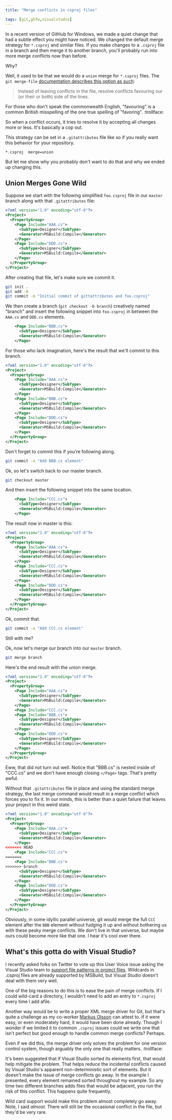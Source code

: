 ```yaml
---
title: "Merge conflicts in csproj files"

tags: [git,ghfw,visualstudio]
---
```


In a recent version of GitHub for Windows, we made a quiet change that had a subtle effect you might have noticed. We changed the default merge strategy for `*.csproj` and similar files. If you make changes to a `.csproj` file in a branch and then merge it to another branch, you'll probably run into more merge conflicts now than before.

Why?

Well, it used to be that we would do a `union` merge for `*.csproj` files. The `git merge-file` [documentation describes this option as such](http://git-scm.com/docs/git-merge-file):

> Instead of leaving conflicts in the file, resolve conflicts favouring our (or their or both) side of the lines.

For those who don't speak the commonwealth English, "favouring" is a common British misspelling of the one true spelling of "favoring". :trollface:

So when a conflict occurs, it tries to resolve it by accepting all changes more or less. It's basically a cop out.

This strategy can be set in a `.gitattributes` file like so if you really want this behavior for your repository.

```
*.csproj  merge=union
```

But let me show why you probably don't want to do that and why we ended up changing this.

## Union Merges Gone Wild

Suppose we start with the following simplified `foo.csproj` file in our `master` branch along with that `.gitattributes` file:

```xml
<?xml version="1.0" encoding="utf-8"?>
<Project>
  <PropertyGroup>
    <Page Include="AAA.cs">
      <SubType>Designer</SubType>
      <Generator>MSBuild:Compile</Generator>
    </Page>
    <Page Include="DDD.cs">
      <SubType>Designer</SubType>
      <Generator>MSBuild:Compile</Generator>
    </Page>
  </PropertyGroup>
</Project>
```

After creating that file, let's make sure we commit it.

```bash
git init .
git add -A
git commit -m "Initial commit of gittattributes and foo.csproj"
```

We then create a branch (`git checkout -b branch`) creatively named "branch" and insert the following snippet into `foo.csproj` in between the `AAA.cs` and `DDD.cs` elements.

```xml
    <Page Include="BBB.cs">
      <SubType>Designer</SubType>
      <Generator>MSBuild:Compile</Generator>
    </Page>
```

For those who lack imagination, here's the result that we'll commit to this branch.

```xml
<?xml version="1.0" encoding="utf-8"?>
<Project>
  <PropertyGroup>
    <Page Include="AAA.cs">
      <SubType>Designer</SubType>
      <Generator>MSBuild:Compile</Generator>
    </Page>
    <Page Include="BBB.cs">
      <SubType>Designer</SubType>
      <Generator>MSBuild:Compile</Generator>
    </Page>
    <Page Include="DDD.cs">
      <SubType>Designer</SubType>
      <Generator>MSBuild:Compile</Generator>
    </Page>
  </PropertyGroup>
</Project>
```

Don't forget to commit this if you're following along.

```bash
git commit -a "Add BBB.cs element"
```

Ok, so let's switch back to our master branch.

```bash
git checkout master
```

And then insert the following snippet into the same location.

```xml
    <Page Include="CCC.cs">
      <SubType>Designer</SubType>
      <Generator>MSBuild:Compile</Generator>
    </Page>
```

The result now in master is this:

```xml
<?xml version="1.0" encoding="utf-8"?>
<Project>
  <PropertyGroup>
    <Page Include="AAA.cs">
      <SubType>Designer</SubType>
      <Generator>MSBuild:Compile</Generator>
    </Page>
    <Page Include="CCC.cs">
      <SubType>Designer</SubType>
      <Generator>MSBuild:Compile</Generator>
    </Page>
    <Page Include="DDD.cs">
      <SubType>Designer</SubType>
      <Generator>MSBuild:Compile</Generator>
    </Page>
  </PropertyGroup>
</Project>
```

Ok, commit that.

```bash
git commit -a "Add CCC.cs element"
```

Still with me?

Ok, now let's merge our branch into our `master` branch.

```bash
git merge branch
``` 

Here's the end result with the union merge.

```xml
<?xml version="1.0" encoding="utf-8"?>
<Project>
  <PropertyGroup>
    <Page Include="AAA.cs">
      <SubType>Designer</SubType>
      <Generator>MSBuild:Compile</Generator>
    </Page>
    <Page Include="CCC.cs">
    <Page Include="BBB.cs">
      <SubType>Designer</SubType>
      <Generator>MSBuild:Compile</Generator>
    </Page>
    <Page Include="DDD.cs">
      <SubType>Designer</SubType>
      <Generator>MSBuild:Compile</Generator>
    </Page>
  </PropertyGroup>
</Project>
```

Eww, that did not turn out well. Notice that "BBB.cs" is nested inside of "CCC.cs" and we don't have enough closing `</Page>` tags. That's pretty awful.

Without that `.gitattributes` file in place and using the standard merge strategy, the last merge command would result in a merge conflict which forces you to fix it. In our minds, this is better than a quiet failure that leaves your project in this weird state.

```xml
<?xml version="1.0" encoding="utf-8"?>
<Project>
  <PropertyGroup>
    <Page Include="AAA.cs">
      <SubType>Designer</SubType>
      <Generator>MSBuild:Compile</Generator>
    </Page>
<<<<<<< HEAD
    <Page Include="CCC.cs">
=======
    <Page Include="BBB.cs">
>>>>>>> branch
      <SubType>Designer</SubType>
      <Generator>MSBuild:Compile</Generator>
    </Page>
    <Page Include="DDD.cs">
      <SubType>Designer</SubType>
      <Generator>MSBuild:Compile</Generator>
    </Page>
  </PropertyGroup>
</Project>
```

Obviously, in some idyllic parallel universe, git would merge the full `CCC` element after the `BBB` element without fudging it up and without bothering us with these pesky merge conflicts. We don't live in that universe, but maybe ours could become more like that one. I hear it's cool over there.

## What's this gotta do with Visual Studio?

I recently asked folks on Twitter to vote up this User Voice issue asking the Visual Studio team to [support file patterns in project files](http://visualstudio.uservoice.com/forums/121579-visual-studio/suggestions/4512873-vs-ide-should-support-file-patterns-in-project-fil). Wildcards in .csproj files are already supported by MSBuild, but Visual Studio doesn't deal with them very well.

One of the big reasons to do this is to ease the pain of merge conflicts. If I could wild-card a directory, I wouldn't need to add an entry to `*.csproj` every time I add afile.

Another way would be to write a proper XML merge driver for Git, but that's quite a challenge as my co-worker [Markus Olsson](https://twitter.com/niik) can attest to. If it were easy, or even moderately hard, it would have been done already. Though I wonder if we limited it to common `.csproj` issues could we write one that isn't perfect but good enough to handle common merge conflicts? Perhaps.

Even if we did this, the merge driver only solves the problem for one version control system, though arguably the only one that really matters. :trollface:

It's been suggested that if Visual Studio sorted its elements first, that would help mitigate the problem. That helps reduce the incidental conflicts caused by Visual Studio's apparent non-deterministic sort of elements. But it doesn't make the issue of merge conflicts go away. In the example I presented, every element remained sorted throughout my example. So any time two different branches adds files that would be adjacent, you run the risk of this conflict. This happens quite frequently.

Wild card support would make this problem almost completely go away. Note, I said _almost_. There will still be the occasional conflict in the file, but they'd be very rare.
